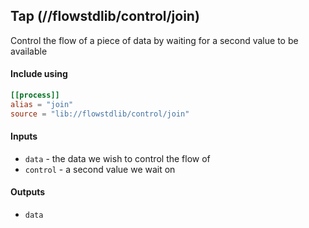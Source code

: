 ## Tap (//flowstdlib/control/join)
Control the flow of a piece of data by waiting for a second value to be available

#### Include using
```toml
[[process]]
alias = "join"
source = "lib://flowstdlib/control/join"
```

#### Inputs
* `data` - the data we wish to control the flow of
* `control` - a second value we wait on

#### Outputs
* `data`